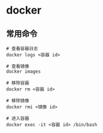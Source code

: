 # docker

## 常用命令

```shell
# 查看容器日志
docker logs <容器 id>

# 查看镜像
docker images

# 移除容器
docker rm <容器 id>

# 移除镜像
docker rmi <镜像 id>

# 进入容器
docker exec -it <容器 id> /bin/bash
```
